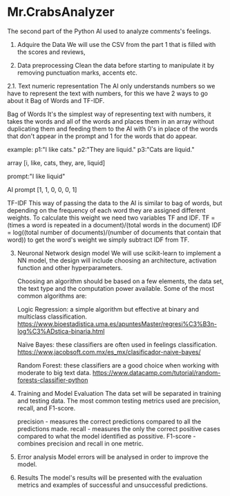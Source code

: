 # Mr.CrabsAnalyzer
The second part of the Python AI used to analyze comments's feelings.

1. Adquire the Data
	We will use the CSV from the part 1 that is filled with the scores and reviews,

2. Data preprocessing
	Clean the data before starting to manipulate it by removing punctuation marks, accents etc.

2.1. Text numeric representation 
	The AI only understands numbers so we have to represent the text with numbers, for this we have 2 ways to go about it
Bag of Words and TF-IDF.
	
  Bag of Words
		It's the simplest way of representing text with numbers, it takes the words and all of the words and 
places them in an array without duplicating them and feeding them to the AI with 0's in place of the words that don't appear in the prompt and 1 for the words that do appear.

  example:
		p1:"I like cats."
		p2:"They are liquid."
		p3:"Cats are liquid."
			
  array [i, like, cats, they, are, liquid]
			
  prompt:"I like liquid"
			
  AI prompt [1, 1, 0, 0, 0, 1]
	
   TF-IDF
		This way of passing the data to the AI is similar to bag of words, but depending on the frequency of each word they are assigned different weights. To calculate this weight we need two variables TF and IDF.
			TF = (times a word is repeated in a document)/(total words in the document)
			IDF = log((total number of documents)/(number of documents that contain that word))
		to get the word's weight we simply subtract IDF from TF.

3. Neuronal Network design model
	We will use scikit-learn to implement a NN model, the design will include choosing an architecture, activation function and other hyperparameters.
	
	Choosing an algorithm should be based on a few elements, the data set, the text type and the computation power available.
	Some of the most common algorithms are:
	
	  Logic Regression: a simple algorithm but effective at binary and multiclass classification.
			https://www.bioestadistica.uma.es/apuntesMaster/regresi%C3%B3n-log%C3%ADstica-binaria.html

	  Naïve Bayes: these classifiers are often used in feelings classification.
			https://www.jacobsoft.com.mx/es_mx/clasificador-naive-bayes/
		
	  Random Forest: these classifiers are a good choice when working with moderate to big text data.
			https://www.datacamp.com/tutorial/random-forests-classifier-python

4. Training and Model Evaluation
	The data set will be separated in training and testing data.
	The most common testing metrics used are precision, recall, and F1-score.
	
	precision - measures the correct predictions compared to all the predictions made.
	recall - measures the only the correct positive cases compared to what the model identified as possitive.
	F1-score - combines precision and recall in one metric.

5. Error analysis
	Model errors will be analysed in order to improve the model.

6. Results
	The model's results will be presented with the evaluation metrics and examples of successful and unsuccessful predictions.
